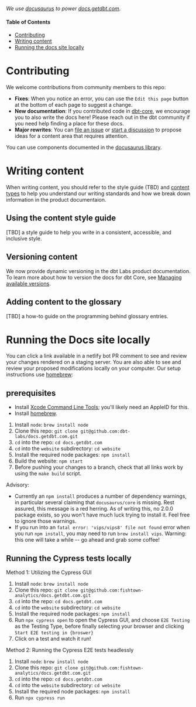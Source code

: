 _We use [docusaurus](https://v2.docusaurus.io/) to power [docs.getdbt.com](https://docs.getdbt.com/)._

#### Table of Contents
* [Contributing](#contributing)  
* [Writing content](#writing-content)
* [Running the docs site locally](#running-the-docs-site-locally)

# Contributing

We welcome contributions from community members to this repo:
- **Fixes**: When you notice an error, you can use the `Edit this page` button at the bottom of each page to suggest a change. 
- **New documentation**: If you contributed code in [dbt-core](https://github.com/dbt-labs/dbt-core), we encourage you to also write the docs here! Please reach out in the dbt community if you need help finding a place for these docs.
- **Major rewrites**: You can [file an issue](https://github.com/dbt-labs/docs.getdbt.com/issues/new?assignees=&labels=content%2Cimprovement&template=improve-docs.yml) or [start a discussion](https://github.com/dbt-labs/docs.getdbt.com/discussions) to propose ideas for a content area that requires attention.

You can use components documented in the [docusaurus library](https://v2.docusaurus.io/docs/markdown-features/). 

# Writing content

When writing content, you should refer to the style guide (TBD) and [content types](/contributing/content-types.md) to help you understand our writing standards and how we break down information in the product documentaion. 

## Using the content style guide

[TBD] a style guide to help you write in a consistent, accessible, and inclusive style. 

## Versioning content

We now provide dynamic versioning in the dbt Labs product documentation. To learn more about how to version the docs for dbt Core, see [Managing available versions](/contributing/versioningdocs.md).

## Adding content to the glossary 

[TBD] a how-to guide on the programming behind glossary entries. 

# Running the Docs site locally

You can click a link available in a netlify bot PR comment to see and review your changes rendered on a staging server. You are also able to see and review your proposed modifications locally on your computer. Our setup instructions use [homebrew](https://brew.sh/):

## prerequisites
* Install [Xcode Command Line Tools](https://developer.apple.com/download/more/); you'll likely need an AppleID for this. 
* Install [homebrew](https://brew.sh/). 

1. Install `node`: `brew install node`
2. Clone this repo: `git clone git@github.com:dbt-labs/docs.getdbt.com.git`
3. `cd` into the repo: `cd docs.getdbt.com`
4. `cd` into the `website` subdirectory: `cd website`
5. Install the required node packages: `npm install`
6. Build the website: `npm start`
7. Before pushing your changes to a branch, check that all links work by using the `make build` script.

Advisory: 
- Currently an `npm install` produces a number of dependency warnings, in particular several claiming that `docusaurus/core` is missing. Rest assured, this message is a red herring. As of writing this, no 2.0.0 package exists, so you won't have much luck trying to install it. Feel free to ignore those warnings.
- If you run into an `fatal error: 'vips/vips8' file not found` error when you run `npm install`, you may need to run `brew install vips`. Warning: this one will take a while -- go ahead and grab some coffee!

## Running the Cypress tests locally

Method 1: Utilizing the Cypress GUI
1. Install `node`: `brew install node`
2. Clone this repo: `git clone git@github.com:fishtown-analytics/docs.getdbt.com.git`
3. `cd` into the repo: `cd docs.getdbt.com`
4. `cd` into the `website` subdirectory: `cd website`
5. Install the required node packages: `npm install`
6. Run `npx cypress open` to open the Cypress GUI, and choose `E2E Testing` as the Testing Type, before finally selecting your browser and clicking `Start E2E testing in {broswer}`
7. Click on a test and watch it run!

Method 2: Running the Cypress E2E tests headlessly
1. Install `node`: `brew install node`
2. Clone this repo: `git clone git@github.com:fishtown-analytics/docs.getdbt.com.git`
3. `cd` into the repo: `cd docs.getdbt.com`
4. `cd` into the `website` subdirectory: `cd website`
5. Install the required node packages: `npm install`
6. Run `npx cypress run` 
